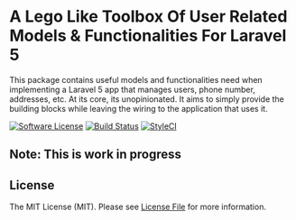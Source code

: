 # A Lego Like Toolbox Of User Related Models & Functionalities For Laravel 5
This package contains useful models and functionalities need when implementing a Laravel 5 app that manages users, phone number, addresses, etc.
At its core, its unopinionated. It aims to simply  provide the building blocks while leaving the wiring to the application that uses it.

[![Software License](https://img.shields.io/badge/license-MIT-brightgreen.svg?style=flat-square)](LICENSE.md)
[![Build Status](https://travis-ci.com/andaletech/laravel-user.svg?branch=master)](https://travis-ci.com/andaletech/laravel-user)
[![StyleCI](https://github.styleci.io/repos/163604286/shield?branch=master)](https://github.styleci.io/repos/163604286)
## Note: This is work in progress

## License
The MIT License (MIT). Please see [License File](LICENSE.md) for more information.